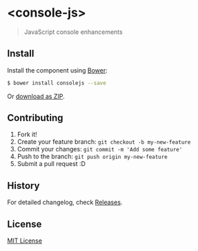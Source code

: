 # &lt;console-js&gt;

> JavaScript console enhancements

## Install

Install the component using [Bower](http://bower.io/):

```sh
$ bower install consolejs --save
```

Or [download as ZIP](https://github.com/jordifebrer/console-js/archive/master.zip).

## Contributing

1. Fork it!
2. Create your feature branch: `git checkout -b my-new-feature`
3. Commit your changes: `git commit -m 'Add some feature'`
4. Push to the branch: `git push origin my-new-feature`
5. Submit a pull request :D

## History

For detailed changelog, check [Releases](https://github.com/jordifebrer/console-js/releases).

## License

[MIT License](http://opensource.org/licenses/MIT)
